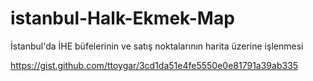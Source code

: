 # istanbul-Halk-Ekmek-Map

İstanbul'da İHE büfelerinin ve satış noktalarının harita üzerine işlenmesi 

https://gist.github.com/ttoygar/3cd1da51e4fe5550e0e81791a39ab335
